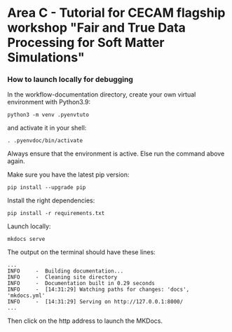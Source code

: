 # Area C - Tutorial for CECAM flagship workshop "Fair and True Data Processing for Soft Matter Simulations"

### How to launch locally for debugging

In the workflow-documentation directory, create your own virtual environment with Python3.9:
```
python3 -m venv .pyenvtuto
```
and activate it in your shell:
```
. .pyenvdoc/bin/activate
```
Always ensure that the environment is active.
Else run the command above again.

Make sure you have the latest pip version:
```
pip install --upgrade pip
```

Install the right dependencies:
```
pip install -r requirements.txt
```

Launch locally:
```
mkdocs serve
```

The output on the terminal should have these lines:
```
...
INFO     -  Building documentation...
INFO     -  Cleaning site directory
INFO     -  Documentation built in 0.29 seconds
INFO     -  [14:31:29] Watching paths for changes: 'docs', 'mkdocs.yml'
INFO     -  [14:31:29] Serving on http://127.0.0.1:8000/
...
```
Then click on the http address to launch the MKDocs.
